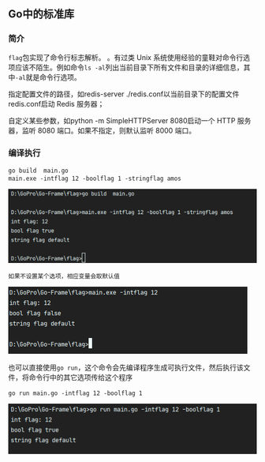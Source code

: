 ## Go中的标准库

### 简介

`flag`包实现了命令行标志解析。 。有过类 Unix 系统使用经验的童鞋对命令行选项应该不陌生。例如命令`ls -al`列出当前目录下所有文件和目录的详细信息，其中`-al`就是命令行选项。

指定配置文件的路径，如redis-server ./redis.conf以当前目录下的配置文件redis.conf启动 Redis 服务器；

自定义某些参数，如python -m SimpleHTTPServer 8080启动一个 HTTP 服务器，监听 8080 端口。如果不指定，则默认监听 8000 端口。

### 编译执行
```shell script
go build  main.go
main.exe -intflag 12 -boolflag 1 -stringflag amos
```
![](.README_images/166f88ea.png)

`如果不设置某个选项，相应变量会取默认值`


![](.README_images/06ded915.png)


也可以直接使用`go run`，这个命令会先编译程序生成可执行文件，然后执行该文件，将命令行中的其它选项传给这个程序
```shell script
go run main.go -intflag 12 -boolflag 1
```
![](.README_images/5531e619.png)




